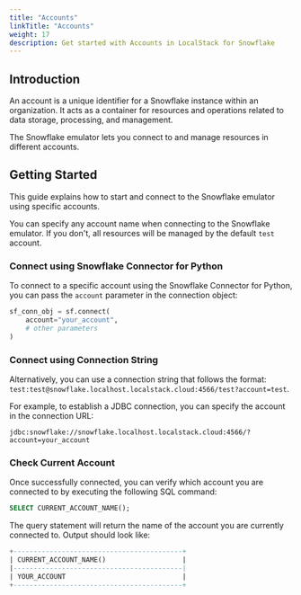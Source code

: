 ```yaml
---
title: "Accounts"
linkTitle: "Accounts"
weight: 17
description: Get started with Accounts in LocalStack for Snowflake
---
```


## Introduction

An account is a unique identifier for a Snowflake instance within an organization. It acts as a container
for resources and operations related to data storage, processing, and management.

The Snowflake emulator lets you connect to and manage resources in different accounts.

## Getting Started

This guide explains how to start and connect to the Snowflake emulator using specific accounts.

You can specify any account name when connecting to the Snowflake emulator. If you don't, all resources
will be managed by the default `test` account.

### Connect using Snowflake Connector for Python

To connect to a specific account using the Snowflake Connector for Python, you can pass the `account` parameter in the connection object:

```python
sf_conn_obj = sf.connect(
    account="your_account",
    # other parameters
)
```

### Connect using Connection String

Alternatively, you can use a connection string that follows the format: `test:test@snowflake.localhost.localstack.cloud:4566/test?account=test`.

For example, to establish a JDBC connection, you can specify the account in the connection URL:

```
jdbc:snowflake://snowflake.localhost.localstack.cloud:4566/?account=your_account
```

### Check Current Account

Once successfully connected, you can verify which account you are connected to by executing the following SQL command:

```sql
SELECT CURRENT_ACCOUNT_NAME();
```

The query statement will return the name of the account you are currently connected to. Output should look like:

```sql
+------------------------------------------+
| CURRENT_ACCOUNT_NAME()                   |
|------------------------------------------|
| YOUR_ACCOUNT                             |
+------------------------------------------+
```
